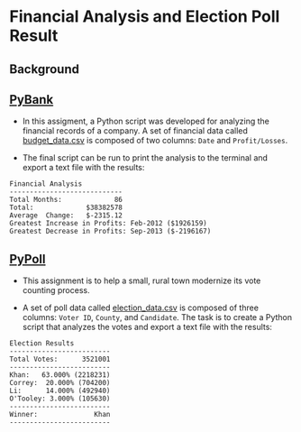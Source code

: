 # Financial Analysis and Election Poll Result

## Background

## [PyBank](PyBank\main.py)

* In this assigment, a Python script was developed for analyzing the financial records of a company. A set of financial data called [budget_data.csv](PyBank/Resources/budget_data.csv) is composed of two columns: `Date` and `Profit/Losses`. 

* The final script can be run to print the analysis to the terminal and export a text file with the results:
```
Financial Analysis
----------------------------
Total Months:             86
Total:             $38382578
Average  Change:   $-2315.12
Greatest Increase in Profits: Feb-2012 ($1926159)
Greatest Decrease in Profits: Sep-2013 ($-2196167)
```

## [PyPoll](PyPoll\main.py)

* This assignment is to help a small, rural town modernize its vote counting process.

* A set of poll data called [election_data.csv](PyPoll/Resources/election_data.csv) is composed of three columns: `Voter ID`, `County`, and `Candidate`. The task is to create a Python script that analyzes the votes and  export a text file with the results:
``` 
Election Results
-------------------------
Total Votes:      3521001
-------------------------
Khan:   63.000% (2218231)
Correy:  20.000% (704200)
Li:      14.000% (492940)
O'Tooley: 3.000% (105630)
-------------------------
Winner:              Khan
-------------------------
``` 

